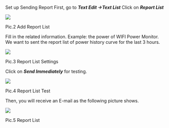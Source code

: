 Set up Sending Report
First, go to ***Text  Edit ->Text List***
Click on ***Report List***

![](https://leweidoc.oss-cn-hangzhou.aliyuncs.com/lewei50/img/devicebitmanual-xj-20180930-46.jpg)

Pic.2 Add Report List

Fill in the related information.
Example: the power of WIFI Power Monitor. We want to sent the report list of power history curve for the last 3 hours.

![](https://leweidoc.oss-cn-hangzhou.aliyuncs.com/lewei50/img/devicebitmanual-xj-20180930-47.jpg)

Pic.3 Report List Settings

Click on ***Send Immediately*** for testing.

![](https://leweidoc.oss-cn-hangzhou.aliyuncs.com/lewei50/img/devicebitmanual-xj-20180930-48.jpg)

Pic.4 Report List Test

Then, you will receive an E-mail as the following picture shows.

![](https://leweidoc.oss-cn-hangzhou.aliyuncs.com/lewei50/img/devicebitmanual-xj-20180930-49.jpg)


Pic.5 Report List

[46]: https://leweidoc.oss-cn-hangzhou.aliyuncs.com/lewei50/img/devicebitmanual-xj-20180930-46.jpg
[47]: https://leweidoc.oss-cn-hangzhou.aliyuncs.com/lewei50/img/devicebitmanual-xj-20180930-47.jpg
[48]: https://leweidoc.oss-cn-hangzhou.aliyuncs.com/lewei50/img/devicebitmanual-xj-20180930-48.jpg
[49]: https://leweidoc.oss-cn-hangzhou.aliyuncs.com/lewei50/img/devicebitmanual-xj-20180930-49.jpg
[50]: https://leweidoc.oss-cn-hangzhou.aliyuncs.com/lewei50/img/devicebitmanual-xj-20180930-50.jpg
[51]: https://leweidoc.oss-cn-hangzhou.aliyuncs.com/lewei50/img/devicebitmanual-xj-20180930-51.jpg
[52]: https://leweidoc.oss-cn-hangzhou.aliyuncs.com/lewei50/img/devicebitmanual-xj-20180930-52.jpg
[55]: https://leweidoc.oss-cn-hangzhou.aliyuncs.com/lewei50/img/devicebitmanual-xj-20180930-55.jpg
[56]: https://leweidoc.oss-cn-hangzhou.aliyuncs.com/lewei50/img/devicebitmanual-xj-20180930-56.jpg
[57]: https://leweidoc.oss-cn-hangzhou.aliyuncs.com/lewei50/img/devicebitmanual-xj-20180930-57.jpg
[58]: https://leweidoc.oss-cn-hangzhou.aliyuncs.com/lewei50/img/devicebitmanual-xj-20180930-58.jpg
[59]: https://leweidoc.oss-cn-hangzhou.aliyuncs.com/lewei50/img/devicebitmanual-xj-20180930-59.jpg
[60]: https://leweidoc.oss-cn-hangzhou.aliyuncs.com/lewei50/img/devicebitmanual-xj-20180930-60.jpg
[53]: https://leweidoc.oss-cn-hangzhou.aliyuncs.com/lewei50/img/devicebitmanual-xj-20180930-53.jpg
[54]: https://leweidoc.oss-cn-hangzhou.aliyuncs.com/lewei50/img/devicebitmanual-xj-20180930-54.jpg

